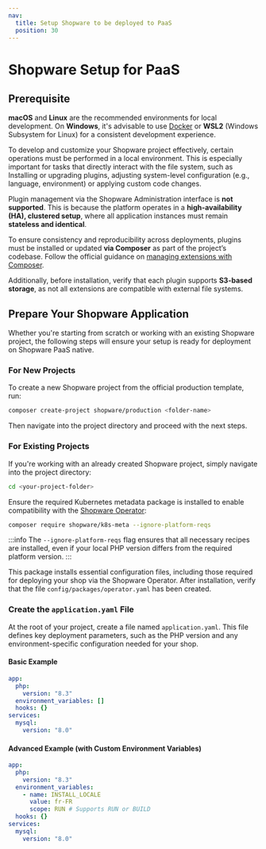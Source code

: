 ```yaml
---
nav:
  title: Setup Shopware to be deployed to PaaS
  position: 30
---
```


# Shopware Setup for PaaS

## Prerequisite

**macOS** and **Linux** are the recommended environments for local development. On **Windows**, it's advisable to use [Docker](https://www.youtube.com/watch?v=5XYFRDlT9WI) or **WSL2** (Windows Subsystem for Linux) for a consistent development experience.

To develop and customize your Shopware project effectively, certain operations must be performed in a local environment. This is especially important for tasks that directly interact with the file system, such as Installing or upgrading plugins, adjusting system-level configuration (e.g., language, environment) or applying custom code changes.

Plugin management via the Shopware Administration interface is **not supported**. This is because the platform operates in a **high-availability (HA), clustered setup**, where all application instances must remain **stateless and identical**.

To ensure consistency and reproducibility across deployments, plugins must be installed or updated **via Composer** as part of the project’s codebase. Follow the official guidance on [managing extensions with Composer](https://developer.shopware.com/docs/guides/hosting/installation-updates/extension-managment.html#installing-extensions-with-composer).

Additionally, before installation, verify that each plugin supports **S3-based storage**, as not all extensions are compatible with external file systems.

## Prepare Your Shopware Application

Whether you're starting from scratch or working with an existing Shopware project, the following steps will ensure your setup is ready for deployment on Shopware PaaS native.

### For New Projects

To create a new Shopware project from the official production template, run:

```sh
composer create-project shopware/production <folder-name>
```

Then navigate into the project directory and proceed with the next steps.

### For Existing Projects

If you're working with an already created Shopware project, simply navigate into the project directory:

```sh
cd <your-project-folder>
```

Ensure the required Kubernetes metadata package is installed to enable compatibility with the [Shopware Operator](https://github.com/shopware/shopware-operator):

```sh
composer require shopware/k8s-meta --ignore-platform-reqs
```

:::info
The `--ignore-platform-reqs` flag ensures that all necessary recipes are installed, even if your local PHP version differs from the required platform version.
:::

This package installs essential configuration files, including those required for deploying your shop via the Shopware Operator. After installation, verify that the file `config/packages/operator.yaml` has been created.

### Create the `application.yaml` File

At the root of your project, create a file named `application.yaml`. This file defines key deployment parameters, such as the PHP version and any environment-specific configuration needed for your shop.

#### Basic Example

```yaml
app:
  php:
    version: "8.3"
  environment_variables: []
  hooks: {}
services:
  mysql:
    version: "8.0"
```

#### Advanced Example (with Custom Environment Variables)

```yaml
app:
  php:
    version: "8.3"
  environment_variables:
    - name: INSTALL_LOCALE
      value: fr-FR
      scope: RUN # Supports RUN or BUILD
  hooks: {}
services:
  mysql:
    version: "8.0"
```
